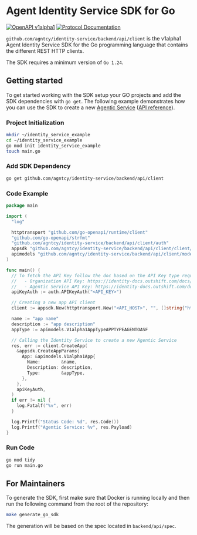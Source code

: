 # Agent Identity Service SDK for Go

[![OpenAPI v1alpha1](https://img.shields.io/badge/OpenAPI-v1alpha1-blue)](https://identity-docs.outshift.com/openapi/service/v1alpha1)
[![Protocol Documentation](https://img.shields.io/badge/Protocol-Documentation-blue)](https://identity-docs.outshift.com/protodocs/outshift/identity/service/v1alpha1/app.proto)

`github.com/agntcy/identity-service/backend/api/client` is the v1alpha1 Agent Identity Service SDK for the Go programming language that contains the different REST HTTP clients.

The SDK requires a minimum version of `Go 1.24`.

## Getting started

To get started working with the SDK setup your GO projects and add the SDK dependencies with `go get`. The following example demonstrates how you can use the SDK to create a new [Agentic Service](https://identity-docs.outshift.com/docs/agentic-service) ([API reference](https://identity-docs.outshift.com/openapi/service/v1alpha1#tag/appservice/post/v1alpha1/apps)).

### Project Initialization

```sh
mkdir ~/identity_service_example
cd ~/identity_service_example
go mod init identity_service_example
touch main.go
```

### Add SDK Dependency

```sh
go get github.com/agntcy/identity-service/backend/api/client
```

### Code Example

```go
package main

import (
  "log"

  httptransport "github.com/go-openapi/runtime/client"
  "github.com/go-openapi/strfmt"
  "github.com/agntcy/identity-service/backend/api/client/auth"
  appsdk "github.com/agntcy/identity-service/backend/api/client/client/app"
  apimodels "github.com/agntcy/identity-service/backend/api/client/models"
)

func main() {
  // To fetch the API Key follow the doc based on the API Key type required by the endpoint:
  //   - Organization API Key: https://identity-docs.outshift.com/docs/api#organization-api-key
  //   - Agentic Service API Key: https://identity-docs.outshift.com/docs/api#agentic-service-api-key
  apiKeyAuth := auth.APIKeyAuth("<API_KEY>")

  // Creating a new app API client
  client := appsdk.New(httptransport.New("<API_HOST>", "", []string{"http"}), strfmt.Default)

  name := "app name"
  description := "app description"
  appType := apimodels.V1alpha1AppTypeAPPTYPEAGENTOASF

  // Calling the Identity Service to create a new Agentic Service
  res, err := client.CreateApp(
    &appsdk.CreateAppParams{
      App: &apimodels.V1alpha1App{
        Name:        &name,
        Description: description,
        Type:        &appType,
      },
    },
    apiKeyAuth,
  )
  if err != nil {
    log.Fatalf("%v", err)
  }

  log.Printf("Status Code: %d", res.Code())
  log.Printf("Agentic Service: %v", res.Payload)
}
```

### Run Code

```sh
go mod tidy
go run main.go
```

## For Maintainers

To generate the SDK, first make sure that Docker is running locally and then run the following command from the root of the repository:

```sh
make generate_go_sdk
```

The generation will be based on the spec located in `backend/api/spec`.
